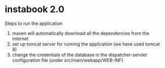 # instabook 2.0
Steps to run the application
1. maven will automatically download all the dependencies from the internet
2. set up tomcat server for running the application (we have used tomcat 8)
3. change the credentials of the database in the dispatcher-servlet configuration file (under src/main/webapp/WEB-INF)
